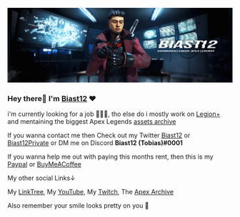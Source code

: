 ![Banner](/Main-Header.png)

### Hey there👋 I'm [Biast12](https://twitter.com/Biast12) ❤️

i'm currently looking for a job 👨‍🎓😊, tho else do i mostly work on [Legion+](https://github.com/r-ex/LegionPlus) and mentaining the biggest Apex Legends [assets archive](https://videndjurs-my.sharepoint.com/:f:/g/personal/tobi6281_videndjurs_net/EtBzMbGRzVZBjxlWqeSwdz4BYs55mYdxrNCvWHWCE8oRHQ?e=JwGdLq)

If you wanna contact me then Check out my Twitter [Biast12](https://twitter.com/Biast12) or [Biast12Private](https://twitter.com/Biast12Private) or DM me on Discord **Biast12 (Tobias)#0001**

If you wanna help me out with paying this months rent, then this is my [Paypal](https://Paypal.me/Biast12) or [BuyMeACoffee](https://www.buymeacoffee.com/Biast)

My other social Links↓

My [LinkTree](http://linktr.ee/biast12),
My [YouTube](http://youtube.com/c/Biast12),
My [Twitch](http://twitch.tv/biast12),
The [Apex Archive](https://videndjurs-my.sharepoint.com/:f:/g/personal/tobi6281_videndjurs_net/EtBzMbGRzVZBjxlWqeSwdz4BYs55mYdxrNCvWHWCE8oRHQ?e=JwGdLq)

Also remember your smile looks pretty on you 🥰
